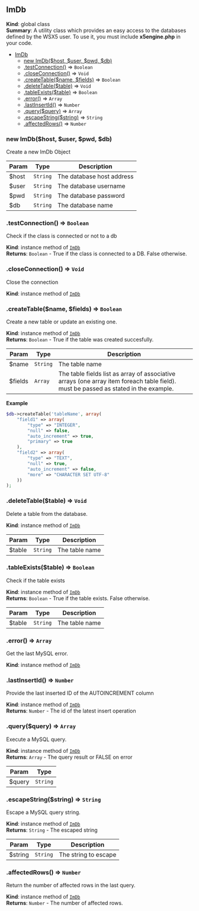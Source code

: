 <a name="ImDb"></a>
## ImDb
**Kind**: global class  
**Summary**: A utility class which provides an easy access to the databases defined by the WSX5 user.
To use it, you must include __x5engine.php__ in your code.  

* [ImDb](#ImDb)
  * [new ImDb($host, $user, $pwd, $db)](#new_ImDb_new)
  * [.testConnection()](#ImDb#testConnection) ⇒ <code>Boolean</code>
  * [.closeConnection()](#ImDb#closeConnection) ⇒ <code>Void</code>
  * [.createTable($name, $fields)](#ImDb#createTable) ⇒ <code>Boolean</code>
  * [.deleteTable($table)](#ImDb#deleteTable) ⇒ <code>Void</code>
  * [.tableExists($table)](#ImDb#tableExists) ⇒ <code>Boolean</code>
  * [.error()](#ImDb#error) ⇒ <code>Array</code>
  * [.lastInsertId()](#ImDb#lastInsertId) ⇒ <code>Number</code>
  * [.query($query)](#ImDb#query) ⇒ <code>Array</code>
  * [.escapeString($string)](#ImDb#escapeString) ⇒ <code>String</code>
  * [.affectedRows()](#ImDb#affectedRows) ⇒ <code>Number</code>

<a name="new_ImDb_new"></a>
### new ImDb($host, $user, $pwd, $db)
Create a new ImDb Object


| Param | Type | Description |
| --- | --- | --- |
| $host | <code>String</code> | The database host address |
| $user | <code>String</code> | The database username |
| $pwd | <code>String</code> | The database password |
| $db | <code>String</code> | The database name |

<a name="ImDb#testConnection"></a>
### .testConnection() ⇒ <code>Boolean</code>
Check if the class is connected or not to a db

**Kind**: instance method of <code>[ImDb](#ImDb)</code>  
**Returns**: <code>Boolean</code> - True if the class is connected to a DB. False otherwise.  
<a name="ImDb#closeConnection"></a>
### .closeConnection() ⇒ <code>Void</code>
Close the connection

**Kind**: instance method of <code>[ImDb](#ImDb)</code>  
<a name="ImDb#createTable"></a>
### .createTable($name, $fields) ⇒ <code>Boolean</code>
Create a new table or update an existing one.

**Kind**: instance method of <code>[ImDb](#ImDb)</code>  
**Returns**: <code>Boolean</code> - True if the table was created succesfully.  

| Param | Type | Description |
| --- | --- | --- |
| $name | <code>String</code> | The table name |
| $fields | <code>Array</code> | The table fields list as array of associative arrays (one array item foreach table field). must be passed as stated in the example. |

**Example**  
```php
$db->createTable('tableName', array(
    "field1" => array(
        "type" => "INTEGER",
        "null" => false,
        "auto_increment" => true,
        "primary" => true
    ),
    "field2" => array(
        "type" => "TEXT",
        "null" => true,
        "auto_increment" => false,
        "more" => "CHARACTER SET UTF-8"
    ))
);
```
<a name="ImDb#deleteTable"></a>
### .deleteTable($table) ⇒ <code>Void</code>
Delete a table from the database.

**Kind**: instance method of <code>[ImDb](#ImDb)</code>  

| Param | Type | Description |
| --- | --- | --- |
| $table | <code>String</code> | The table name |

<a name="ImDb#tableExists"></a>
### .tableExists($table) ⇒ <code>Boolean</code>
Check if the table exists

**Kind**: instance method of <code>[ImDb](#ImDb)</code>  
**Returns**: <code>Boolean</code> - True if the table exists. False otherwise.  

| Param | Type | Description |
| --- | --- | --- |
| $table | <code>String</code> | The table name |

<a name="ImDb#error"></a>
### .error() ⇒ <code>Array</code>
Get the last MySQL error.

**Kind**: instance method of <code>[ImDb](#ImDb)</code>  
<a name="ImDb#lastInsertId"></a>
### .lastInsertId() ⇒ <code>Number</code>
Provide the last inserted ID of the AUTOINCREMENT column

**Kind**: instance method of <code>[ImDb](#ImDb)</code>  
**Returns**: <code>Number</code> - The id of the latest insert operation  
<a name="ImDb#query"></a>
### .query($query) ⇒ <code>Array</code>
Execute a MySQL query.

**Kind**: instance method of <code>[ImDb](#ImDb)</code>  
**Returns**: <code>Array</code> - The query result or FALSE on error  

| Param | Type |
| --- | --- |
| $query | <code>String</code> | 

<a name="ImDb#escapeString"></a>
### .escapeString($string) ⇒ <code>String</code>
Escape a MySQL query string.

**Kind**: instance method of <code>[ImDb](#ImDb)</code>  
**Returns**: <code>String</code> - The escaped string  

| Param | Type | Description |
| --- | --- | --- |
| $string | <code>String</code> | The string to escape |

<a name="ImDb#affectedRows"></a>
### .affectedRows() ⇒ <code>Number</code>
Return the number of affected rows in the last query.

**Kind**: instance method of <code>[ImDb](#ImDb)</code>  
**Returns**: <code>Number</code> - The number of affected rows.  
